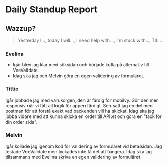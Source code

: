 # Daily Standup Report

## Wazzup?

> Yesterday I…, today I will…, I need help with…, I'm stuck with…, TIL…

### Evelina
- Igår blev jag klar med söksidan och började kolla på alternativ till VeeValidate.
- Idag ska jag och Melvin göra en egen validering av formuläret.

### Tittie 
Igår jobbade jag med varukorgen, den är färdig för mobilvy. Gör den mer responsiv när vi fått all logik för appen färdigt. Sen satt jag
en del med postman för att förstå exakt vad backenden vill ha skickat. Idag ska jag jobba vidare med att kunna skicka en order till API:et och göra en 
"tack för din order sida".


### Melvin 
Igår kollade jag igenom kod för validering av formuläret vid betalsidan. Jag testade VeeValidate men lyckades inte få det att fungera.
Idag ska jag tillsammans med Evelina skriva en egen validering av formuläret. 
